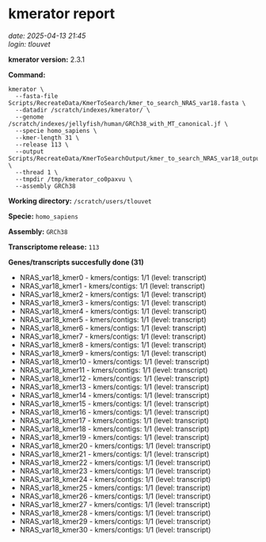 # kmerator report
*date: 2025-04-13 21:45*  
*login: tlouvet*

**kmerator version:** 2.3.1

**Command:**

```
kmerator \
  --fasta-file Scripts/RecreateData/KmerToSearch/kmer_to_search_NRAS_var18.fasta \
  --datadir /scratch/indexes/kmerator/ \
  --genome /scratch/indexes/jellyfish/human/GRCh38_with_MT_canonical.jf \
  --specie homo_sapiens \
  --kmer-length 31 \
  --release 113 \
  --output Scripts/RecreateData/KmerToSearchOutput/kmer_to_search_NRAS_var18_output \
  --thread 1 \
  --tmpdir /tmp/kmerator_co0paxvu \
  --assembly GRCh38
```

**Working directory:** `/scratch/users/tlouvet`

**Specie:** `homo_sapiens`

**Assembly:** `GRCh38`

**Transcriptome release:** `113`

**Genes/transcripts succesfully done (31)**

- NRAS_var18_kmer0 - kmers/contigs: 1/1 (level: transcript)
- NRAS_var18_kmer1 - kmers/contigs: 1/1 (level: transcript)
- NRAS_var18_kmer2 - kmers/contigs: 1/1 (level: transcript)
- NRAS_var18_kmer3 - kmers/contigs: 1/1 (level: transcript)
- NRAS_var18_kmer4 - kmers/contigs: 1/1 (level: transcript)
- NRAS_var18_kmer5 - kmers/contigs: 1/1 (level: transcript)
- NRAS_var18_kmer6 - kmers/contigs: 1/1 (level: transcript)
- NRAS_var18_kmer7 - kmers/contigs: 1/1 (level: transcript)
- NRAS_var18_kmer8 - kmers/contigs: 1/1 (level: transcript)
- NRAS_var18_kmer9 - kmers/contigs: 1/1 (level: transcript)
- NRAS_var18_kmer10 - kmers/contigs: 1/1 (level: transcript)
- NRAS_var18_kmer11 - kmers/contigs: 1/1 (level: transcript)
- NRAS_var18_kmer12 - kmers/contigs: 1/1 (level: transcript)
- NRAS_var18_kmer13 - kmers/contigs: 1/1 (level: transcript)
- NRAS_var18_kmer14 - kmers/contigs: 1/1 (level: transcript)
- NRAS_var18_kmer15 - kmers/contigs: 1/1 (level: transcript)
- NRAS_var18_kmer16 - kmers/contigs: 1/1 (level: transcript)
- NRAS_var18_kmer17 - kmers/contigs: 1/1 (level: transcript)
- NRAS_var18_kmer18 - kmers/contigs: 1/1 (level: transcript)
- NRAS_var18_kmer19 - kmers/contigs: 1/1 (level: transcript)
- NRAS_var18_kmer20 - kmers/contigs: 1/1 (level: transcript)
- NRAS_var18_kmer21 - kmers/contigs: 1/1 (level: transcript)
- NRAS_var18_kmer22 - kmers/contigs: 1/1 (level: transcript)
- NRAS_var18_kmer23 - kmers/contigs: 1/1 (level: transcript)
- NRAS_var18_kmer24 - kmers/contigs: 1/1 (level: transcript)
- NRAS_var18_kmer25 - kmers/contigs: 1/1 (level: transcript)
- NRAS_var18_kmer26 - kmers/contigs: 1/1 (level: transcript)
- NRAS_var18_kmer27 - kmers/contigs: 1/1 (level: transcript)
- NRAS_var18_kmer28 - kmers/contigs: 1/1 (level: transcript)
- NRAS_var18_kmer29 - kmers/contigs: 1/1 (level: transcript)
- NRAS_var18_kmer30 - kmers/contigs: 1/1 (level: transcript)
